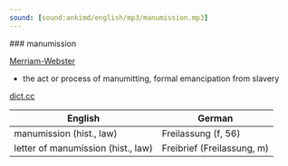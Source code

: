 ```yaml
---
sound: [sound:ankimd/english/mp3/manumission.mp3]
---
```


\### manumission

[Merriam-Webster](https://www.merriam-webster.com/dictionary/manumission)

- the act or process of manumitting, formal emancipation from slavery

[dict.cc](https://www.dict.cc/manumission)

| English        | German       |
| -------------- | ------------ |
| manumission (hist., law) | Freilassung (f, 56) |
| letter of manumission (hist., law) | Freibrief (Freilassung, m) |

